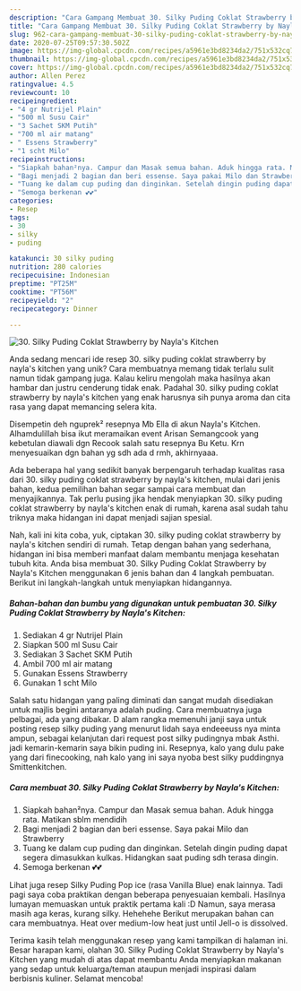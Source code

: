 ```yaml
---
description: "Cara Gampang Membuat 30. Silky Puding Coklat Strawberry by Nayla&amp;#39;s Kitchen, Bisa Manjain Lidah"
title: "Cara Gampang Membuat 30. Silky Puding Coklat Strawberry by Nayla&amp;#39;s Kitchen, Bisa Manjain Lidah"
slug: 962-cara-gampang-membuat-30-silky-puding-coklat-strawberry-by-nayla-and-39-s-kitchen-bisa-manjain-lidah
date: 2020-07-25T09:57:30.502Z
image: https://img-global.cpcdn.com/recipes/a5961e3bd8234da2/751x532cq70/30-silky-puding-coklat-strawberry-by-naylas-kitchen-foto-resep-utama.jpg
thumbnail: https://img-global.cpcdn.com/recipes/a5961e3bd8234da2/751x532cq70/30-silky-puding-coklat-strawberry-by-naylas-kitchen-foto-resep-utama.jpg
cover: https://img-global.cpcdn.com/recipes/a5961e3bd8234da2/751x532cq70/30-silky-puding-coklat-strawberry-by-naylas-kitchen-foto-resep-utama.jpg
author: Allen Perez
ratingvalue: 4.5
reviewcount: 10
recipeingredient:
- "4 gr Nutrijel Plain"
- "500 ml Susu Cair"
- "3 Sachet SKM Putih"
- "700 ml air matang"
- " Essens Strawberry"
- "1 scht Milo"
recipeinstructions:
- "Siapkah bahan²nya. Campur dan Masak semua bahan. Aduk hingga rata. Matikan sblm mendidih"
- "Bagi menjadi 2 bagian dan beri essense. Saya pakai Milo dan Strawberry"
- "Tuang ke dalam cup puding dan dinginkan. Setelah dingin puding dapat segera dimasukkan kulkas. Hidangkan saat puding sdh terasa dingin."
- "Semoga berkenan 💕💕"
categories:
- Resep
tags:
- 30
- silky
- puding

katakunci: 30 silky puding 
nutrition: 280 calories
recipecuisine: Indonesian
preptime: "PT25M"
cooktime: "PT56M"
recipeyield: "2"
recipecategory: Dinner

---
```



![30. Silky Puding Coklat Strawberry by Nayla&#39;s Kitchen](https://img-global.cpcdn.com/recipes/a5961e3bd8234da2/751x532cq70/30-silky-puding-coklat-strawberry-by-naylas-kitchen-foto-resep-utama.jpg)

Anda sedang mencari ide resep 30. silky puding coklat strawberry by nayla&#39;s kitchen yang unik? Cara membuatnya memang tidak terlalu sulit namun tidak gampang juga. Kalau keliru mengolah maka hasilnya akan hambar dan justru cenderung tidak enak. Padahal 30. silky puding coklat strawberry by nayla&#39;s kitchen yang enak harusnya sih punya aroma dan cita rasa yang dapat memancing selera kita.

Disempetin deh nguprek² resepnya Mb Ella di akun Nayla&#39;s Kitchen. Alhamdulillah bisa ikut meramaikan event Arisan Semangcook yang kebetulan diawali dgn Recook salah satu resepnya Bu Ketu. Krn menyesuaikan dgn bahan yg sdh ada d rmh, akhirnyaaa.

Ada beberapa hal yang sedikit banyak berpengaruh terhadap kualitas rasa dari 30. silky puding coklat strawberry by nayla&#39;s kitchen, mulai dari jenis bahan, kedua pemilihan bahan segar sampai cara membuat dan menyajikannya. Tak perlu pusing jika hendak menyiapkan 30. silky puding coklat strawberry by nayla&#39;s kitchen enak di rumah, karena asal sudah tahu triknya maka hidangan ini dapat menjadi sajian spesial.


Nah, kali ini kita coba, yuk, ciptakan 30. silky puding coklat strawberry by nayla&#39;s kitchen sendiri di rumah. Tetap dengan bahan yang sederhana, hidangan ini bisa memberi manfaat dalam membantu menjaga kesehatan tubuh kita. Anda bisa membuat 30. Silky Puding Coklat Strawberry by Nayla&#39;s Kitchen menggunakan 6 jenis bahan dan 4 langkah pembuatan. Berikut ini langkah-langkah untuk menyiapkan hidangannya.

<!--inarticleads1-->

##### Bahan-bahan dan bumbu yang digunakan untuk pembuatan 30. Silky Puding Coklat Strawberry by Nayla&#39;s Kitchen:

1. Sediakan 4 gr Nutrijel Plain
1. Siapkan 500 ml Susu Cair
1. Sediakan 3 Sachet SKM Putih
1. Ambil 700 ml air matang
1. Gunakan  Essens Strawberry
1. Gunakan 1 scht Milo


Salah satu hidangan yang paling diminati dan sangat mudah disediakan untuk majlis begini antaranya adalah puding. Cara membuatnya juga pelbagai, ada yang dibakar. D alam rangka memenuhi janji saya untuk posting resep silky puding yang menurut lidah saya endeeeuss nya minta ampun, sebagai kelanjutan dari request post silky pudingnya mbak Asthi. jadi kemarin-kemarin saya bikin puding ini. Resepnya, kalo yang dulu pake yang dari finecooking, nah kalo yang ini saya nyoba best silky puddingnya Smittenkitchen. 

<!--inarticleads2-->

##### Cara membuat 30. Silky Puding Coklat Strawberry by Nayla&#39;s Kitchen:

1. Siapkah bahan²nya. Campur dan Masak semua bahan. Aduk hingga rata. Matikan sblm mendidih
1. Bagi menjadi 2 bagian dan beri essense. Saya pakai Milo dan Strawberry
1. Tuang ke dalam cup puding dan dinginkan. Setelah dingin puding dapat segera dimasukkan kulkas. Hidangkan saat puding sdh terasa dingin.
1. Semoga berkenan 💕💕


Lihat juga resep Silky Puding Pop ice (rasa Vanilla Blue) enak lainnya. Tadi pagi saya coba praktikan dengan beberapa penyesuaian kembali. Hasilnya lumayan memuaskan untuk praktik pertama kali :D Namun, saya merasa masih aga keras, kurang silky. Hehehehe Berikut merupakan bahan can cara membuatnya. Heat over medium-low heat just until Jell-o is dissolved. 

Terima kasih telah menggunakan resep yang kami tampilkan di halaman ini. Besar harapan kami, olahan 30. Silky Puding Coklat Strawberry by Nayla&#39;s Kitchen yang mudah di atas dapat membantu Anda menyiapkan makanan yang sedap untuk keluarga/teman ataupun menjadi inspirasi dalam berbisnis kuliner. Selamat mencoba!
